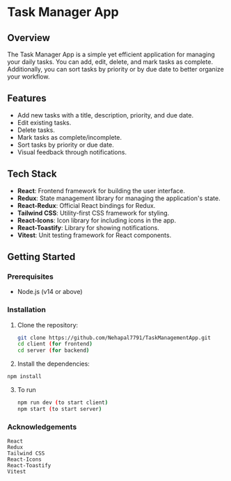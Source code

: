 # Task Manager App

## Overview

The Task Manager App is a simple yet efficient application for managing your daily tasks. You can add, edit, delete, and mark tasks as complete. Additionally, you can sort tasks by priority or by due date to better organize your workflow.

## Features

- Add new tasks with a title, description, priority, and due date.
- Edit existing tasks.
- Delete tasks.
- Mark tasks as complete/incomplete.
- Sort tasks by priority or due date.
- Visual feedback through notifications.

## Tech Stack

- **React**: Frontend framework for building the user interface.
- **Redux**: State management library for managing the application's state.
- **React-Redux**: Official React bindings for Redux.
- **Tailwind CSS**: Utility-first CSS framework for styling.
- **React-Icons**: Icon library for including icons in the app.
- **React-Toastify**: Library for showing notifications.
- **Vitest**: Unit testing framework for React components.

## Getting Started

### Prerequisites

- Node.js (v14 or above)

### Installation

1. Clone the repository:

   ```bash
   git clone https://github.com/Nehapal7791/TaskManagementApp.git
   cd client (for frontend)
   cd server (for backend)
   ```
2. Install the dependencies:
  ```bash
  npm install
  ```
3. To run
   ```bash
   npm run dev (to start client)
   npm start (to start server)
   ```
  
### Acknowledgements
    React
    Redux
    Tailwind CSS
    React-Icons
    React-Toastify
    Vitest        
